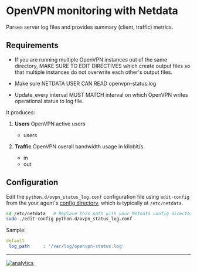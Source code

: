 # OpenVPN monitoring with Netdata

Parses server log files and provides summary (client, traffic) metrics.

## Requirements

-   If you are running multiple OpenVPN instances out of the same directory, MAKE SURE TO EDIT DIRECTIVES which create output files
    so that multiple instances do not overwrite each other's output files.

-   Make sure NETDATA USER CAN READ openvpn-status.log

-   Update_every interval MUST MATCH interval on which OpenVPN writes operational status to log file.

It produces:

1.  **Users** OpenVPN active users

    -   users

2.  **Traffic** OpenVPN overall bandwidth usage in kilobit/s

    -   in
    -   out

## Configuration

Edit the `python.d/ovpn_status_log.conf` configuration file using `edit-config` from the your agent's [config
directory](../../../docs/step-by-step/step-04.md#find-your-netdataconf-file), which is typically at `/etc/netdata`.

```bash
cd /etc/netdata   # Replace this path with your Netdata config directory, if different
sudo ./edit-config python.d/ovpn_status_log.conf
```

Sample:

```yaml
default
 log_path     : '/var/log/openvpn-status.log'
```

---

[![analytics](https://www.google-analytics.com/collect?v=1&aip=1&t=pageview&_s=1&ds=github&dr=https%3A%2F%2Fgithub.com%2Fnetdata%2Fnetdata&dl=https%3A%2F%2Fmy-netdata.io%2Fgithub%2Fcollectors%2Fpython.d.plugin%2Fovpn_status_log%2FREADME&_u=MAC~&cid=5792dfd7-8dc4-476b-af31-da2fdb9f93d2&tid=UA-64295674-3)](<>)
